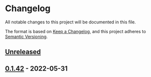# Changelog

All notable changes to this project will be documented in this file.

The format is based on [Keep a Changelog](https://keepachangelog.com/en/1.0.0/),
and this project adheres to [Semantic Versioning](https://semver.org/spec/v2.0.0.html).

## [Unreleased]

## [0.1.42] - 2022-05-31

[Unreleased]: https://github.com/timvw/timvw-hello-rs/compare/0.1.42...HEAD

[0.1.42]: https://github.com/timvw/timvw-hello-rs/compare/b3f92f5a6db086afdf2f6b9ed4cc7ea0d2ada5ca...0.1.42
